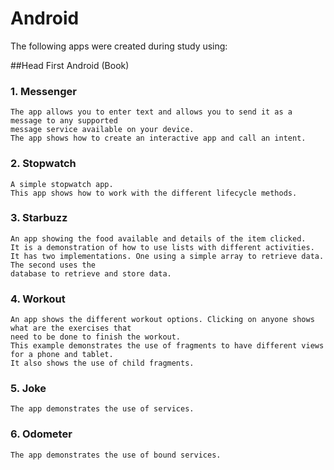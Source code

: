# Android

The following apps were created during study using:

##Head First Android (Book)

### 1. Messenger
    The app allows you to enter text and allows you to send it as a message to any supported 
    message service available on your device. 
    The app shows how to create an interactive app and call an intent.

### 2. Stopwatch
    A simple stopwatch app. 
    This app shows how to work with the different lifecycle methods. 

### 3. Starbuzz
    An app showing the food available and details of the item clicked.
    It is a demonstration of how to use lists with different activities.
    It has two implementations. One using a simple array to retrieve data. The second uses the 
    database to retrieve and store data.
    
### 4. Workout
    An app shows the different workout options. Clicking on anyone shows what are the exercises that 
    need to be done to finish the workout.
    This example demonstrates the use of fragments to have different views for a phone and tablet.
    It also shows the use of child fragments.
    
    
### 5. Joke
    The app demonstrates the use of services.
    
    
### 6. Odometer
    The app demonstrates the use of bound services.
